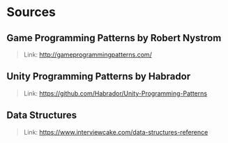 # Sources

## Game Programming Patterns by Robert Nystrom
> Link: http://gameprogrammingpatterns.com/

## Unity Programming Patterns by Habrador
> Link: https://github.com/Habrador/Unity-Programming-Patterns

## Data Structures
> Link: https://www.interviewcake.com/data-structures-reference
